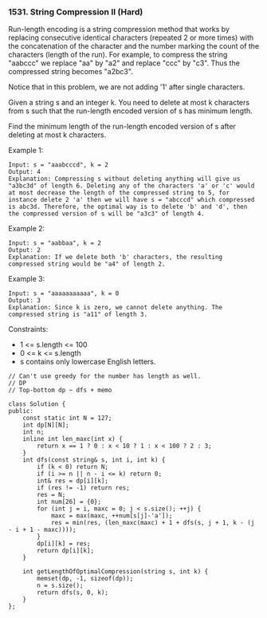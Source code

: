 ### 1531. String Compression II (Hard)

Run-length encoding is a string compression method that works by replacing consecutive identical characters (repeated 2 or more times) with the concatenation of the character and the number marking the count of the characters (length of the run). For example, to compress the string "aabccc" we replace "aa" by "a2" and replace "ccc" by "c3". Thus the compressed string becomes "a2bc3".

Notice that in this problem, we are not adding '1' after single characters.

Given a string s and an integer k. You need to delete at most k characters from s such that the run-length encoded version of s has minimum length.

Find the minimum length of the run-length encoded version of s after deleting at most k characters.

Example 1:

```
Input: s = "aaabcccd", k = 2
Output: 4
Explanation: Compressing s without deleting anything will give us "a3bc3d" of length 6. Deleting any of the characters 'a' or 'c' would at most decrease the length of the compressed string to 5, for instance delete 2 'a' then we will have s = "abcccd" which compressed is abc3d. Therefore, the optimal way is to delete 'b' and 'd', then the compressed version of s will be "a3c3" of length 4.
```
Example 2:

```
Input: s = "aabbaa", k = 2
Output: 2
Explanation: If we delete both 'b' characters, the resulting compressed string would be "a4" of length 2.
```
Example 3:

```
Input: s = "aaaaaaaaaaa", k = 0
Output: 3
Explanation: Since k is zero, we cannot delete anything. The compressed string is "a11" of length 3.
```

Constraints:

- 1 <= s.length <= 100
- 0 <= k <= s.length
- s contains only lowercase English letters.

```
// Can't use greedy for the number has length as well.
// DP
// Top-bottom dp ~ dfs + memo

class Solution {
public:
    const static int N = 127;
    int dp[N][N];
    int n;
    inline int len_maxc(int x) {
        return x == 1 ? 0 : x < 10 ? 1 : x < 100 ? 2 : 3;
    }
    int dfs(const string& s, int i, int k) {
        if (k < 0) return N;
        if (i >= n || n - i <= k) return 0;
        int& res = dp[i][k];
        if (res != -1) return res;
        res = N;
        int num[26] = {0};
        for (int j = i, maxc = 0; j < s.size(); ++j) {
            maxc = max(maxc, ++num[s[j]-'a']);
            res = min(res, (len_maxc(maxc) + 1 + dfs(s, j + 1, k - (j - i + 1 - maxc))));
        }
        dp[i][k] = res;
        return dp[i][k];
    }
    
    int getLengthOfOptimalCompression(string s, int k) {
        memset(dp, -1, sizeof(dp));
        n = s.size();
        return dfs(s, 0, k);
    }
};

```
